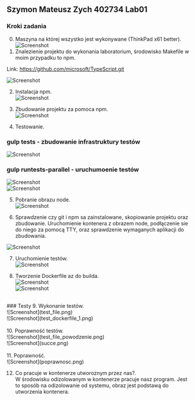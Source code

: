 ## Szymon Mateusz Zych 402734 Lab01

### Kroki zadania

0. Maszyna na której wszystko jest wykonywane (ThinkPad x61 better).<br />
![Screenshot](1.png)<br />
1. Znalezienie projektu do wykonania laboratorium, środowisko Makefile w moim przypadku to npm.<br />

Link: https://github.com/microsoft/TypeScript.git<br />

![Screenshot](2.png)<br />

2. Instalacja npm.<br />
![Screenshot](3.png)<br />

3. Zbudowanie projektu za pomoca npm. <br />
![Screenshot](4.png)<br />

4. Testowanie.<br />

### gulp tests - zbudowanie infrastruktury testów
![Screenshot](5.png)<br />

### gulp runtests-parallel - uruchumoenie testów

![Screenshot](test_1.png)<br />
![Screenshot](test_2.png)<br />

5. Pobranie obrazu node.<br />
![Screenshot](node.png)<br />


6. Sprawdzenie czy git i npm sa zainstalowane, skopiowanie projektu oraz zbudowanie. Uruchomienie kontenera z obrazem node, podłączenie sie do niego za pomocą TTY, oraz sprawdzenie wymaganych aplikacji do zbudowania.<br />

![Screenshot](instalacja.png)<br />

7. Uruchomienie testów.<br />
![Screenshot](testy.png)<br />

8. Tworzenie Dockerfile az do builda.<br />
![Screenshot](build_file.png)<br />
![Screenshot](docker_build_start.png)<br />
<br />
### Testy
9. Wykonanie testów.<br />
![Screenshot](test_file.png)<br />
![Screenshot](test_dockerfile_1.png)<br />
<br />
10. Poprawność testów.<br />
![Screenshot](test_file_powodzenie.png)<br />
![Screenshot](succe.png)<br />
<br />
11. Poprawność.<br />
![Screenshot](poprawnosc.png)<br />

12. Co pracuje w kontenerze utworoznym przez nas?.<br />
W środowisku odizolowanym w kontenerze pracuje nasz program. Jest to sposób na odizolowanie od systemu, obraz jest podstawą do utworzenia kontenera.


